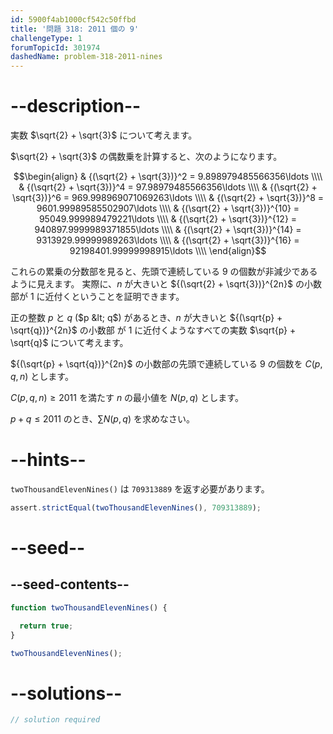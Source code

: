 ```yaml
---
id: 5900f4ab1000cf542c50ffbd
title: '問題 318: 2011 個の 9'
challengeType: 1
forumTopicId: 301974
dashedName: problem-318-2011-nines
---
```


# --description--

実数 $\sqrt{2} + \sqrt{3}$ について考えます。

$\sqrt{2} + \sqrt{3}$ の偶数乗を計算すると、次のようになります。

$$\begin{align}   & {(\sqrt{2} + \sqrt{3})}^2 = 9.898979485566356\ldots \\\\
  & {(\sqrt{2} + \sqrt{3})}^4 = 97.98979485566356\ldots \\\\   & {(\sqrt{2} + \sqrt{3})}^6 = 969.998969071069263\ldots \\\\
  & {(\sqrt{2} + \sqrt{3})}^8 = 9601.99989585502907\ldots \\\\   & {(\sqrt{2} + \sqrt{3})}^{10} = 95049.999989479221\ldots \\\\
  & {(\sqrt{2} + \sqrt{3})}^{12} = 940897.9999989371855\ldots \\\\   & {(\sqrt{2} + \sqrt{3})}^{14} = 9313929.99999989263\ldots \\\\
  & {(\sqrt{2} + \sqrt{3})}^{16} = 92198401.99999998915\ldots \\\\ \end{align}$$

これらの累乗の分数部を見ると、先頭で連続している 9 の個数が非減少であるように見えます。 実際に、$n$ が大きいと ${(\sqrt{2} + \sqrt{3})}^{2n}$ の小数部が 1 に近付くということを証明できます。

正の整数 $p$ と $q$ ($p &lt; q$) があるとき、$n$ が大きいと ${(\sqrt{p} + \sqrt{q})}^{2n}$ の小数部 が 1 に近付くようなすべての実数 $\sqrt{p} + \sqrt{q}$ について考えます。

${(\sqrt{p} + \sqrt{q})}^{2n}$ の小数部の先頭で連続している 9 の個数を $C(p,q,n)$ とします。

$C(p,q,n) ≥ 2011$ を満たす $n$ の最小値を $N(p,q)$ とします。

$p + q ≤ 2011$ のとき、$\sum N(p,q)$ を求めなさい。

# --hints--

`twoThousandElevenNines()` は `709313889` を返す必要があります。

```js
assert.strictEqual(twoThousandElevenNines(), 709313889);
```

# --seed--

## --seed-contents--

```js
function twoThousandElevenNines() {

  return true;
}

twoThousandElevenNines();
```

# --solutions--

```js
// solution required
```
